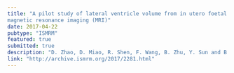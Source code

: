 ```yaml
---
title: "A pilot study of lateral ventricle volume from in utero foetal brain
magnetic resonance imaging (MRI)"
date: 2017-04-22
pubtype: "ISMRM"
featured: true
submitted: true
description: "D. Zhao, D. Miao, R. Shen, F. Wang, B. Zhu, Y. Sun and B. Zhang"
link: "http://archive.ismrm.org/2017/2281.html"
---
```

